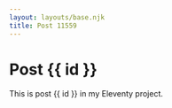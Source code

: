 ```yaml
---
layout: layouts/base.njk
title: Post 11559
---
```


# Post {{ id }}

This is post {{ id }} in my Eleventy project.
